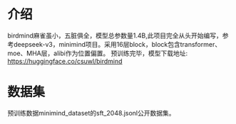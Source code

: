 # 介绍
birdmind麻雀虽小，五脏俱全，模型总参数量1.4B,此项目完全从头开始编写，参考deepseek-v3，minimind项目。采用16层block，block包含transformer、moe、MHA层，alibi作为位置偏置。
预训练完毕，模型下载地址: https://huggingface.co/csuwl/birdmind

# 数据集 
预训练数据minimind_dataset的sft_2048.jsonl公开数据集。
